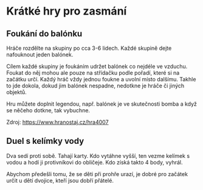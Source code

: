 Krátké hry pro zasmání
======================


Foukání do balónku
------------------

Hráče rozdělte na skupiny po cca 3-6 lidech. Každé skupině dejte nafouknout jeden balónek. 

Cílem každé skupiny je foukáním udržet balónek co nejdéle ve vzduchu. Foukat do něj mohou ale pouze na střídačku podle
pořadí, které si na začátku určí. Každý hráč vždy jednou foukne a uvolní místo dalšímu. Takhle to jde dokola, 
dokud jim balónek nespadne, nedotkne je hráče či jiných objektů. 

Hru můžete doplnit legendou, např. balónek je ve skutečnosti bomba a když se něčeho dotkne, tak vybuchne.

Zdroj: https://www.hranostaj.cz/hra4007


Duel s kelímky vody
-------------------

Dva sedí proti sobě. Tahají karty. Kdo vytáhne vyšší, ten vezme kelímek s vodou a hodí ji protivníkovi do obličeje.
Kdo získá takto 4 body, vyhrál.

Abychom předešli tomu, že se děti při prohře urazí, je dobré pro začátek určit u dětí dvojice, kteří jsou dobří přátelé.
